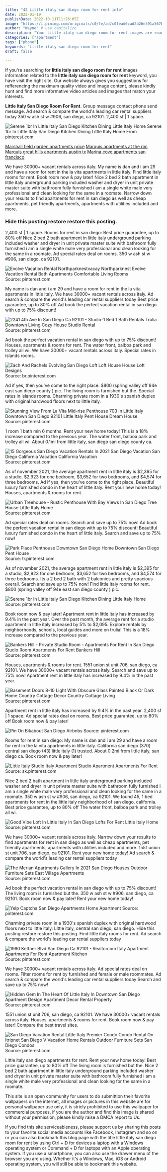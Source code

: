 ```yaml
---
title: "42 Little italy san diego room for rent info"
date: 2022-01-19
publishDate: 2022-10-11T11:26:05Z
image: "https://i.pinimg.com/originals/c0/fe/ad/c0fead0cad2b26e391a567bf1c187f0f.jpg"
author: "Wayne" # use capitalize
description: "Your Little italy san diego room for rent images are ready. Little italy san diego room for rent are a topic that is being searched for and liked by netizens now. You can Find and Download the Little italy san diego room for rent files here. Get all royalty-free photos."
categories: ["apartment"]
tags: ["phone"]
keywords: "Little italy san diego room for rent"
draft: false

---
```


If you're searching for **little italy san diego room for rent** images information related to the **little italy san diego room for rent** keyword, you have visit the right  site.  Our website always  gives you  suggestions  for refferencing  the maximum  quality video and image  content, please kindly hunt and find more informative video articles and images  that match your interests.

**Little Italy San Diego Room For Rent**. Group message contact phone send message. Ad search &amp; compare the world&#039;s leading car rental suppliers today 350 w ash st w #906, san diego, ca 92101. 2,400 sf | 1 space.

![Serene 1br In Little Italy San Diego Kitchen Dining Little Italy Home](https://i.pinimg.com/736x/59/e1/e2/59e1e2ba22f41e8f9ced101da457cf6e--little-italy-san-diego.jpg "Serene 1br In Little Italy San Diego Kitchen Dining Little Italy Home")
Serene 1br In Little Italy San Diego Kitchen Dining Little Italy Home From pinterest.com

[Marshall field garden apartments price](/marshall-field-garden-apartments-price/)
[Marquis apartments at the rim](/marquis-apartments-at-the-rim/)
[Marquis great hills apartments austin tx](/marquis-great-hills-apartments-austin-tx/)
[Marina cove apartments san francisco](/marina-cove-apartments-san-francisco/)

We have 30000+ vacant rentals across italy. My name is dan and i am 29 and have a room for rent in the la vita apartments in little italy. Find little italy rooms for rent. Book room now &amp; pay later! Nice 2 bed 2 bath apartment in little italy underground parking included washer and dryer in unit private master suite with bathroom fully furnished i am a single white male very professional and clean looking for the same in a roomate. Narrow down your results to find apartments for rent in san diego as well as cheap apartments, pet friendly apartments, apartments with utilities included and more.

### Hide this posting restore restore this posting.

2,400 sf | 1 space. Rooms for rent in san diego: Best price guarantee, up to 80% off Nice 2 bed 2 bath apartment in little italy underground parking included washer and dryer in unit private master suite with bathroom fully furnished i am a single white male very professional and clean looking for the same in a roomate. Ad special rates deal on rooms. 350 w ash st w #906, san diego, ca 92101.


![Evolve Vacation Rental Northparknestvacay Northparknest Evolve Vacation Rental Bath Apartments Comfortable Living Rooms](https://i.pinimg.com/736x/7d/ae/b5/7daeb5a280ce757393daa406724dfbca.jpg "Evolve Vacation Rental Northparknestvacay Northparknest Evolve Vacation Rental Bath Apartments Comfortable Living Rooms")
Source: pinterest.com

My name is dan and i am 29 and have a room for rent in the la vita apartments in little italy. We have 30000+ vacant rentals across italy. Ad search &amp; compare the world&#039;s leading car rental suppliers today Best price guarantee, up to 80% off Ad book the perfect vacation rental in san diego with up to 75% discount!

![2241 4th Ave In San Diego Ca 92101 - Studio-1 Bed 1 Bath Rentals Trulia Downtown Living Cozy House Studio Rental](https://i.pinimg.com/originals/9c/15/41/9c1541bc56193fd7d10201fa5b6716b0.png "2241 4th Ave In San Diego Ca 92101 - Studio-1 Bed 1 Bath Rentals Trulia Downtown Living Cozy House Studio Rental")
Source: pinterest.com

Ad book the perfect vacation rental in san diego with up to 75% discount! Houses, apartments &amp; rooms for rent. The water front, balboa park and trolley all wi. We have 30000+ vacant rentals across italy. Special rates in islands rooms.

![Zach And Rachels Evolving San Diego Loft Loft House House Loft Designs](https://i.pinimg.com/originals/30/1b/40/301b409ad92808f2eeeecb9af4f8d104.jpg "Zach And Rachels Evolving San Diego Loft Loft House House Loft Designs")
Source: br.pinterest.com

Ad if yes, then you&#039;ve come to the right place. $800 (spring valley off 94e east san diego county ) pic. The living room is furnished but the. Special rates in islands rooms. Charming private room in a 1930&#039;s spanish duplex with original hardwood floors next to little italy.

![Stunning View From La Vita Mid-rise Penthouse 703 In Little Italy Downtown San Diego 92101 Little Italy Pent House Dream House](https://i.pinimg.com/736x/a6/bf/f5/a6bff5c32ef9fa089abd2f9b33a003bd--stunning-view-little-italy.jpg "Stunning View From La Vita Mid-rise Penthouse 703 In Little Italy Downtown San Diego 92101 Little Italy Pent House Dream House")
Source: pinterest.com

1 room 1 bath min 6 months. Rent your new home today! This is a 18% increase compared to the previous year. The water front, balboa park and trolley all wi. About 0.1mi from little italy, san diego san diego county ca.

![15 Gorgeous San Diego Vacation Rentals In 2021 San Diego Vacation San Diego California Vacation California Vacation](https://i.pinimg.com/736x/06/15/b9/0615b97e1332442f897bd8b30ff46b04.jpg "15 Gorgeous San Diego Vacation Rentals In 2021 San Diego Vacation San Diego California Vacation California Vacation")
Source: pinterest.com

As of november 2021, the average apartment rent in little italy is $2,395 for a studio, $2,923 for one bedroom, $3,652 for two bedrooms, and $4,574 for three bedrooms. Ad if yes, then you&#039;ve come to the right place. Beautiful luxury furnished condo in the heart of little italy. Rent your new home today! Houses, apartments &amp; rooms for rent.

![Urban Treehouse - Rustic Penthouse With Bay Views In San Diego Tree House Little Italy Home](https://i.pinimg.com/564x/c4/89/4e/c4894eea0d609b1a857369413c1cbb91.jpg "Urban Treehouse - Rustic Penthouse With Bay Views In San Diego Tree House Little Italy Home")
Source: pinterest.com

Ad special rates deal on rooms. Search and save up to 75% now! Ad book the perfect vacation rental in san diego with up to 75% discount! Beautiful luxury furnished condo in the heart of little italy. Search and save up to 75% now!

![Park Place Penthouse Downtown San Diego Home Downtown San Diego Pent House](https://i.pinimg.com/originals/f2/ab/20/f2ab2007edc4eb0b618d18e8a563817f.jpg "Park Place Penthouse Downtown San Diego Home Downtown San Diego Pent House")
Source: tr.pinterest.com

As of november 2021, the average apartment rent in little italy is $2,395 for a studio, $2,923 for one bedroom, $3,652 for two bedrooms, and $4,574 for three bedrooms. Its a 2 bed 2 bath with 2 balconies and pretty spacious overall. Search and save up to 75% now! Find little italy rooms for rent. $800 (spring valley off 94e east san diego county ) pic.

![Serene 1br In Little Italy San Diego Kitchen Dining Little Italy Home](https://i.pinimg.com/736x/59/e1/e2/59e1e2ba22f41e8f9ced101da457cf6e--little-italy-san-diego.jpg "Serene 1br In Little Italy San Diego Kitchen Dining Little Italy Home")
Source: pinterest.com

Book room now &amp; pay later! Apartment rent in little italy has increased by 9.4% in the past year. Over the past month, the average rent for a studio apartment in little italy increased by 5% to $2,095. Explore rentals by neighborhoods, schools, local guides and more on trulia! This is a 18% increase compared to the previous year.

![Bankers Hill - Private Studio Room - Apartments For Rent In San Diego Studio Room Apartments For Rent Bankers Hill](https://i.pinimg.com/originals/af/24/c2/af24c248f272b6eb586f0a84472325a2.jpg "Bankers Hill - Private Studio Room - Apartments For Rent In San Diego Studio Room Apartments For Rent Bankers Hill")
Source: pinterest.com

Houses, apartments &amp; rooms for rent. 1551 union st unit 706, san diego, ca 92101. We have 30000+ vacant rentals across italy. Search and save up to 75% now! Apartment rent in little italy has increased by 9.4% in the past year.

![Basement Doors 8-10 Light With Obscure Glass Painted Black Or Dark Home Country Cottage Decor Country Cottage Living](https://i.pinimg.com/736x/8a/b3/08/8ab308cafd79e1a314aad09ce5b45eee--san-diego-rentals-basement-doors.jpg "Basement Doors 8-10 Light With Obscure Glass Painted Black Or Dark Home Country Cottage Decor Country Cottage Living")
Source: pinterest.com

Apartment rent in little italy has increased by 9.4% in the past year. 2,400 sf | 1 space. Ad special rates deal on rooms. Best price guarantee, up to 80% off Book room now &amp; pay later!

![Pin On Bikabout San Diego Airbnbs](https://i.pinimg.com/736x/51/4c/61/514c613b7d8a8b1eb31c5d839e2daea2--little-italy-apartments-for-rent-in.jpg "Pin On Bikabout San Diego Airbnbs")
Source: pinterest.com

Rooms for rent in san diego: My name is dan and i am 29 and have a room for rent in the la vita apartments in little italy. California san diego (370) central san diego (43) little italy (1) trusted. About 0.2mi from little italy, san diego ca. Book room now &amp; pay later!

![Little Italy Studio Italy Apartment Studio Apartment Apartments For Rent](https://i.pinimg.com/736x/b7/b4/74/b7b474fd09ea42dd4ef6c51c0c99b02d.jpg "Little Italy Studio Italy Apartment Studio Apartment Apartments For Rent")
Source: sk.pinterest.com

Nice 2 bed 2 bath apartment in little italy underground parking included washer and dryer in unit private master suite with bathroom fully furnished i am a single white male very professional and clean looking for the same in a roomate. 350 w ash st w #906, san diego, ca 92101. We found 45, 1 bed apartments for rent in the little italy neighborhood of san diego, california. Best price guarantee, up to 80% off The water front, balboa park and trolley all wi.

![Good Vibe Loft In Little Italy In San Diego Lofts For Rent Little Italy Home](https://i.pinimg.com/originals/c3/33/19/c3331969f6babdf469ab0f467ae2f3e1.jpg "Good Vibe Loft In Little Italy In San Diego Lofts For Rent Little Italy Home")
Source: pinterest.com

We have 30000+ vacant rentals across italy. Narrow down your results to find apartments for rent in san diego as well as cheap apartments, pet friendly apartments, apartments with utilities included and more. 1551 union st unit 706, san diego, ca 92101. Rent your new home today! Ad search &amp; compare the world&#039;s leading car rental suppliers today

![The Merian Apartments Gallery In 2021 San Diego Houses Outdoor Furniture Sets East Village Apartments](https://i.pinimg.com/originals/16/a2/53/16a253bb19f12206e87b09f26a76e7e2.png "The Merian Apartments Gallery In 2021 San Diego Houses Outdoor Furniture Sets East Village Apartments")
Source: pinterest.com

Ad book the perfect vacation rental in san diego with up to 75% discount! The living room is furnished but the. 350 w ash st w #906, san diego, ca 92101. Book room now &amp; pay later! Rent your new home today!

![Yelp Captcha San Diego Apartments Home Apartment](https://i.pinimg.com/originals/c2/df/fc/c2dffc6fd9018f6d74a4d49c37be3617.png "Yelp Captcha San Diego Apartments Home Apartment")
Source: pinterest.com

Charming private room in a 1930&#039;s spanish duplex with original hardwood floors next to little italy. Little italy, central san diego, san diego. Hide this posting restore restore this posting. Find little italy rooms for rent. Ad search &amp; compare the world&#039;s leading car rental suppliers today

![1980 Kettner Blvd San Diego Ca 92101 - Realtorcom Italy Apartment Apartments For Rent Apartment Kitchen](https://i.pinimg.com/736x/9d/84/bc/9d84bc56c947d40f293a7741d51915d3.jpg "1980 Kettner Blvd San Diego Ca 92101 - Realtorcom Italy Apartment Apartments For Rent Apartment Kitchen")
Source: pinterest.com

We have 30000+ vacant rentals across italy. Ad special rates deal on rooms. Filter rooms for rent by furnished and female or male roommates. Ad search &amp; compare the world&#039;s leading car rental suppliers today Search and save up to 75% now!

![Hidden Gem In The Heart Of Little Italy In Downtown San Diego Apartment Design Apartment Decor Rental Property](https://i.pinimg.com/originals/64/ae/71/64ae7149f1662406aee8531cafb4ee41.jpg "Hidden Gem In The Heart Of Little Italy In Downtown San Diego Apartment Design Apartment Decor Rental Property")
Source: pinterest.com

1551 union st unit 706, san diego, ca 92101. We have 30000+ vacant rentals across italy. Houses, apartments &amp; rooms for rent. Book room now &amp; pay later! Compare the best travel sites.

![San Diego Vacation Rental Little Italy Premier Condo Condo Rental On Itripnet San Diego V Vacation Home Rentals Outdoor Furniture Sets San Diego Condos](https://i.pinimg.com/originals/c0/fe/ad/c0fead0cad2b26e391a567bf1c187f0f.jpg "San Diego Vacation Rental Little Italy Premier Condo Condo Rental On Itripnet San Diego V Vacation Home Rentals Outdoor Furniture Sets San Diego Condos")
Source: pinterest.com

Little italy san diego apartments for rent. Rent your new home today! Best price guarantee, up to 80% off The living room is furnished but the. Nice 2 bed 2 bath apartment in little italy underground parking included washer and dryer in unit private master suite with bathroom fully furnished i am a single white male very professional and clean looking for the same in a roomate.

This site is an open community for users to do submittion their favorite wallpapers on the internet, all images or pictures in this website are for personal wallpaper use only, it is stricly prohibited to use this wallpaper for commercial purposes, if you are the author and find this image is shared without your permission, please kindly raise a DMCA report to Us.

If you find this site serviceableness, please support us by sharing this posts to your favorite social media accounts like Facebook, Instagram and so on or you can also bookmark this blog page with the title little italy san diego room for rent by using Ctrl + D for devices a laptop with a Windows operating system or Command + D for laptops with an Apple operating system. If you use a smartphone, you can also use the drawer menu of the browser you are using. Whether it's a Windows, Mac, iOS or Android operating system, you will still be able to bookmark this website.
